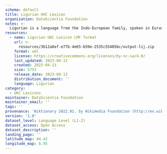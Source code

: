 ```yaml
---
schema: default
title: Ligurian UKC Lexicon
organization: DataScientia Foundation
notes: >-
  Ligurian is a language from the Indo-European family, spoken in Eurasia. The UKC Lexicon of Ligurian is represented as a lexico-semantic network. It consists of words, word senses, synsets, as well as sense-level and synset-level relationships.
resources:
  - name: Ligurian UKC Lexicon LMF format
    url: >-
      resources/3b12a8af-e77b-4e65-b59e-2535c55485bc/output-lij.zip
    format: xml
    license: https://creativecommons.org/licenses/by-nc-sa/4.0/
    last_updated: 2023-04-13
    created: 2023-04-13
    size: 5753
    release_date: 2023-04-13
    distribution_document: ''
    language: Ligurian
category:
  - UKC Lexicons
maintainer: DataScientia Foundation
maintainer_email: ''
tags: ''
provenance: 'Wiktionary 2022.01. by Wikimedia Foundation (http://en.wiktionary.org); CogNet 2.1 by Khuyagbaatar Batsuren, National University of Mongolia (http://cognet.ukc.disi.unitn.it); Antonymy 1.0 by Gábor Bella (http://ukc.datascientia.eu); Princeton WordNet 2.1 by Princeton University (https://wordnet.princeton.edu)'
version: '1.0'
dataset_level: Language Level (L1-2)
dataset_access: Open Access
dataset_description: ''
landing_page: ''
latitude_map: 44.42
longitude_map: 8.95
---
```

